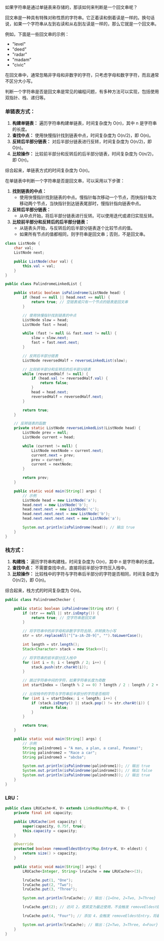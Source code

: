 如果字符串是通过单链表来存储的，那该如何来判断是一个回文串呢？



回文串是一种具有特殊对称性质的字符串。它正着读和倒着读是一样的。换句话说，如果一个字符串从左到右读和从右到左读是一样的，那么它就是一个回文串。

例如，下面是一些回文串的示例：

- "level"
- "deed"
- "radar"
- "madam"
- "civic"

在回文串中，通常忽略非字母和非数字的字符，只考虑字母和数字字符，而且通常不区分大小写。

判断一个字符串是否是回文串是常见的编程问题，有多种方法可以实现，包括使用双指针、栈、递归等。



### 单链表方式：

1. **构建单链表：** 遍历字符串构建单链表，时间复杂度为 O(n)，其中 n 是字符串的长度。
2. **查找中点：** 使用快慢指针找到链表中点，时间复杂度为 O(n/2)，即 O(n)。
3. **反转后半部分链表：** 对后半部分链表进行反转，时间复杂度为 O(n/2)，即 O(n)。
4. **比较操作：** 比较前半部分和反转后的后半部分链表，时间复杂度为 O(n/2)，即 O(n)。

综合起来，单链表方式的时间复杂度为 O(n)。

在单链表中判断一个字符串是否是回文串，可以采用以下步骤：

1. **找到链表的中点：**
   - 使用快慢指针找到链表的中点。慢指针每次移动一个节点，而快指针每次移动两个节点，当快指针到达链表尾部时，慢指针指向链表中点。
2. **反转后半部分链表：**
   - 从中点开始，将后半部分链表进行反转。可以使用迭代或递归实现反转。
3. **比较前半部分和反转后的后半部分链表：**
   - 从链表头开始，与反转后的后半部分链表逐个比较节点的值。
   - 如果所有节点的值都相同，则字符串是回文串；否则，不是回文串。

```java
class ListNode {
    char val;
    ListNode next;

    public ListNode(char val) {
        this.val = val;
    }
}

public class PalindromeLinkedList {

    public static boolean isPalindrome(ListNode head) {
        if (head == null || head.next == null) {
            return true; // 空链表或只有一个节点的链表是回文串
        }

        // 使用快慢指针找到链表的中点
        ListNode slow = head;
        ListNode fast = head;

        while (fast != null && fast.next != null) {
            slow = slow.next;
            fast = fast.next.next;
        }

        // 反转后半部分链表
        ListNode reversedHalf = reverseLinkedList(slow);

        // 比较前半部分和反转后的后半部分链表
        while (reversedHalf != null) {
            if (head.val != reversedHalf.val) {
                return false;
            }
            head = head.next;
            reversedHalf = reversedHalf.next;
        }

        return true;
    }

    // 反转链表的函数
    private static ListNode reverseLinkedList(ListNode head) {
        ListNode prev = null;
        ListNode current = head;

        while (current != null) {
            ListNode nextNode = current.next;
            current.next = prev;
            prev = current;
            current = nextNode;
        }

        return prev;
    }

    public static void main(String[] args) {
        // 示例
        ListNode head = new ListNode('a');
        head.next = new ListNode('b');
        head.next.next = new ListNode('c');
        head.next.next.next = new ListNode('b');
        head.next.next.next.next = new ListNode('a');

        System.out.println(isPalindrome(head)); // 输出 true
    }
}
```



### 栈方式：

1. **构建栈：** 遍历字符串构建栈，时间复杂度为 O(n)，其中 n 是字符串的长度。
2. **查找中点：** 不需要查找中点，直接将前半部分字符压入栈中。
3. **比较操作：** 比较栈中的字符与字符串后半部分的字符是否相同，时间复杂度为 O(n/2)，即 O(n)。

综合起来，栈方式的时间复杂度为 O(n)。



```java
public class PalindromeChecker {

    public static boolean isPalindrome(String str) {
        if (str == null || str.isEmpty()) {
            return true; // 空字符串是回文串
        }

        // 将字符串中的非字母和非数字字符去除，并转换为小写
        str = str.replaceAll("[^a-zA-Z0-9]", "").toLowerCase();

        int length = str.length();
        Stack<Character> stack = new Stack<>();

        // 将字符串的前半部分压入栈中
        for (int i = 0; i < length / 2; i++) {
            stack.push(str.charAt(i));
        }

        // 跳过字符串中间的字符，如果字符串长度为奇数
        int startIndex = (length % 2 == 0) ? length / 2 : length / 2 + 1;

        // 比较栈中的字符与字符串后半部分的字符是否相同
        for (int i = startIndex; i < length; i++) {
            if (stack.isEmpty() || stack.pop() != str.charAt(i)) {
                return false;
            }
        }

        return true;
    }

    public static void main(String[] args) {
        // 示例
        String palindrome1 = "A man, a plan, a canal, Panama!";
        String palindrome2 = "Race a car";
        String palindrome3 = "abcba";

        System.out.println(isPalindrome(palindrome1)); // 输出 true
        System.out.println(isPalindrome(palindrome2)); // 输出 false
        System.out.println(isPalindrome(palindrome3)); // 输出 true
    }
}
```



### LRU：

```java
public class LRUCache<K, V> extends LinkedHashMap<K, V> {
    private final int capacity;

    public LRUCache(int capacity) {
        super(capacity, 0.75f, true);
        this.capacity = capacity;
    }

    @Override
    protected boolean removeEldestEntry(Map.Entry<K, V> eldest) {
        return size() > capacity;
    }

    public static void main(String[] args) {
        LRUCache<Integer, String> lruCache = new LRUCache<>(3);

        lruCache.put(1, "One");
        lruCache.put(2, "Two");
        lruCache.put(3, "Three");

        System.out.println(lruCache); // 输出：{1=One, 2=Two, 3=Three}

        lruCache.get(2); // 访问 2，使其变为最近使用，不会触发 removeEldestEntry

        lruCache.put(4, "Four"); // 添加 4，会触发 removeEldestEntry，将最久未使用的元素移除

        System.out.println(lruCache); // 输出：{2=Two, 3=Three, 4=Four}
    }
}
```